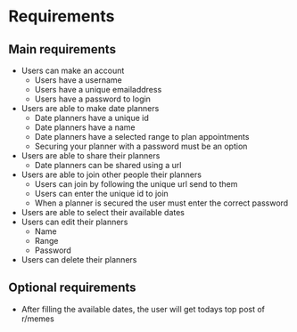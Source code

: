 # Requirements

## Main requirements

- Users can make an account
    - Users have a username
    - Users have a unique emailaddress
    - Users have a password to login
- Users are able to make date planners
    - Date planners have a unique id
    - Date planners have a name
    - Date planners have a selected range to plan appointments
    - Securing your planner with a password must be an option
- Users are able to share their planners
    - Date planners can be shared using a url
- Users are able to join other people their planners
    - Users can join by following the unique url send to them
    - Users can enter the unique id to join
    - When a planner is secured the user must enter the correct password
- Users are able to select their available dates
- Users can edit their planners
    - Name
    - Range
    - Password
- Users can delete their planners

## Optional requirements

- After filling the available dates, the user will get todays top post of r/memes